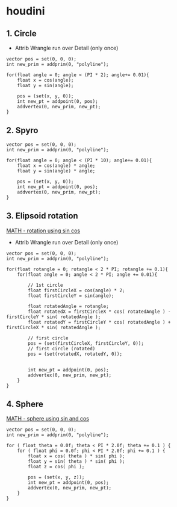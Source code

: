 # houdini

## 1. Circle
* Attrib Wrangle run over Detail (only once)
```
vector pos = set(0, 0, 0);
int new_prim = addprim(0, "polyline");

for(float angle = 0; angle < (PI * 2); angle+= 0.01){
    float x = cos(angle);
    float y = sin(angle);  
    
    pos = (set(x, y, 0));
    int new_pt = addpoint(0, pos);
    addvertex(0, new_prim, new_pt);
}
```
## 2. Spyro
```
vector pos = set(0, 0, 0);
int new_prim = addprim(0, "polyline");

for(float angle = 0; angle < (PI * 10); angle+= 0.01){
    float x = cos(angle) * angle;
    float y = sin(angle) * angle;  
    
    pos = (set(x, y, 0));
    int new_pt = addpoint(0, pos);
    addvertex(0, new_prim, new_pt);
}
```

## 3. Elipsoid rotation
[MATH - rotation using sin cos](https://www.siggraph.org/education/materials/HyperGraph/modeling/mod_tran/2drota.htm)
* Attrib Wrangle run over Detail (only once)
```
vector pos = set(0, 0, 0);
int new_prim = addprim(0, "polyline");

for(float rotangle = 0; rotangle < 2 * PI; rotangle += 0.1){
    for(float angle = 0; angle < 2 * PI; angle += 0.01){
        
        // 1st circle
        float firstCircleX = cos(angle) * 2;
        float firstCircleY = sin(angle);
    
        float rotatedAngle = rotangle;
        float rotatedX = firstCircleX * cos( rotatedAngle ) - firstCircleY * sin( rotatedAngle );
        float rotatedY = firstCircleY * cos( rotatedAngle ) + firstCircleX * sin( rotatedAngle );
           
        // first circle
        pos = (set(firstCircleX, firstCircleY, 0));
        // first circle (rotated)
        pos = (set(rotatedX, rotatedY, 0));
    
        
        int new_pt = addpoint(0, pos);     
        addvertex(0, new_prim, new_pt);
    }
}
```


## 4. Sphere
[MATH - sphere using sin and cos](http://mathworld.wolfram.com/Sphere.html)
```
vector pos = set(0, 0, 0);
int new_prim = addprim(0, "polyline");

for ( float theta = 0.0f; theta < PI * 2.0f; theta += 0.1 ) {
    for ( float phi = 0.0f; phi < PI * 2.0f; phi += 0.1 ) {
        float x = cos( theta ) * sin( phi );
        float y = sin( theta ) * sin( phi );
        float z = cos( phi );

        pos = (set(x, y, z));
        int new_pt = addpoint(0, pos);
        addvertex(0, new_prim, new_pt);
    }
}
```

